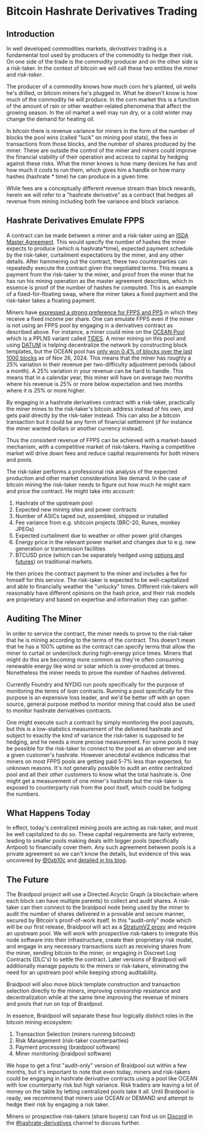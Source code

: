 # Bitcoin Hashrate Derivatives Trading

## Introduction

In well developed commodities markets, _derivatives_ trading is a fundamental
tool used by producers of the commodity to hedge their risk. On one side of the
trade is the commodity producer and on the other side is a risk-taker. In the context of bitcoin we will call these two entities the _miner_ and _risk-taker_.

The producer of a commodity knows how much corn he's planted, oil wells he's
drilled, or bitcoin miners he's plugged in. What he doesn't know is how much of
the commodity he will produce. In the corn market this is a function of the
amount of rain or other weather-related phenomena that affect the growing
season. In the oil market a well may run dry, or a cold winter may change the
demand for heating oil.

In bitcoin there is revenue variance for miners in the form of the number of
blocks the pool wins (called "luck" on mining pool stats), the fees in
transactions from those blocks, and the number of shares produced by the miner.
These are outside the control of the miner and miners could improve the
financial viability of their operation and access to capital by hedging against
these risks. What the miner knows is how many devices he has and how much it
costs to run them, which gives him a handle on how many hashes (hashrate * time)
he can produce in a given time.

While fees are a conceptually different revenue stream than block rewards, herein we will refer to a "hashrate derivative" as a contract that hedges all revenue from mining including both fee variance and block variance.

## Hashrate Derivatives Emulate FPPS

A contract can be made between a miner and a risk-taker using an [ISDA Master
Agreement](https://en.wikipedia.org/wiki/ISDA_Master_Agreement). This would
specify the number of hashes the miner expects to produce (which is
hashrate*time), expected payment schedule by the risk-taker, curtailment
expectations by the miner, and any other details. After hammering out the
contract, these two counterparties can repeatedly execute the contract given the
negotiated terms. This means a payment from the risk-taker to the miner, and
proof from the miner that he has run his mining operation as the master
agreement describes, which in essence is proof of the number of hashes he
computed. This is an example of a fixed-for-floating swap, where the miner takes
a fixed payment and the risk-taker takes a floating payment.

Miners have [expressed a strong preference for FPPS and
PPS](https://medium.com/@SpiderPool_com/exploring-bitcoin-why-full-pay-per-share-fpps-reigns-supreme-cefac721238d)
in which they receive a fixed income per share. One can emulate FPPS even if the
miner is not using an FPPS pool by engaging in a derivatives contract as
described above. For instance, a miner could mine on the [OCEAN
Pool](https://ocean.xyz/) which is a PPLNS variant called
[TIDES](https://ocean.xyz/docs/tides). A miner mining on this pool and using
[DATUM](https://ocean.xyz/docs/datum) is helping decentralize the network by
constructing block templates, but the OCEAN pool has [only won 0.4% of blocks
over the last 1000 blocks](https://miningpoolstats.stream/bitcoin) as of Nov 26,
2024. This means that the miner has roughly a 25% variation in their revenue per
two-difficulty adjustment periods (about a month). A 25% variation in your
revenue can be hard to handle. This means that in a calendar year, this miner
will have on average two months where his revenue is 25% or more below
expectation and two months where it is 25% or more higher.

By engaging in a hashrate derivatives contract with a risk-taker, practically
the miner mines to the risk-taker's bitcoin address instead of his own, and gets
paid directly by the risk-taker instead. This can also be a bitcoin transaction
but it could be any form of financial settlement (if for instance the miner
wanted dollars or another currency instead).

Thus the consistent revenue of FPPS can be achieved with a market-based mechanism, with a competitive market of risk-takers. Having a competitive market will drive down fees and reduce capital requirements for both miners and pools.

The risk-taker performs a professional risk analysis of the expected production
and other market considerations like demand. In the case of bitcoin mining the
risk-taker needs to figure out how much he might earn and price the contract. He might take into account:

1. Hashrate of the upstream pool
2. Expected new mining sites and power contracts
3. Number of ASICs taped out, assembled, shipped or installed
4. Fee variance from e.g. shitcoin projects (BRC-20, Runes, monkey JPEGs)
5. Expected curtailment due to weather or other power grid changes
6. Energy price in the relevant power market and changes due to e.g. new generation or transmission facilities
7. BTCUSD price (which can be separately hedged using [options and futures](https://www.cmegroup.com/markets/cryptocurrencies/bitcoin/bitcoin.contractSpecs.html)) on traditional markets.

He then prices the contract payment to the miner and includes a fee for himself
for this service. The risk-taker is expected to be well-capitalized and able to
financially weather the "unlucky" times. Different risk-takers will reasonably
have different opinions on the hash price, and their risk models are
proprietary and based on expertise and information they can gather.

## Auditing The Miner

In order to service the contract, the miner needs to prove to the risk-taker
that he is mining according to the terms of the contract. This doesn't mean that
he has a 100% uptime as the contract can specify terms that allow the miner to
curtail or underclock during high-energy price times. Miners that might do this
are becoming more common as they're often consuming renewable energy like wind
or solar which is over-produced at times. Nonetheless the miner needs to prove the number of hashes delivered.

Currently Foundry and NYDIG run pools specifically for the purpose of monitoring
the terms of _loan_ contracts. Running a pool specifically for this purpose is
an expensive loss leader, and we'd be better off with an open source, general
purpose method to monitor mining that could also be used to monitor hashrate
derivatives contracts.

One might execute such a contract by simply monitoring the pool payouts, but
this is a low-statistics measurement of the delivered hashrate and subject to
exactly the kind of variance the risk-taker is supposed to be hedging, and he
needs a more precise measurement. For some pools it may be possible for the
risk-taker to connect to the pool as an observer and see a given customer's
hashrate. However anecdotal evidence indicates that miners on most FPPS pools
are getting paid 5-7% less than expected, for unknown reasons. It's not
generally possible to audit an _entire_ centralized pool and all their _other_
customers to know what the total hashrate is. One might get a measurement of one
miner's hashrate but the risk-taker is exposed to counterparty risk from the
pool itself, which could be fudging the numbers.

## What Happens Today

In effect, today's centralized mining pools are acting as risk-taker, and must
be well capitalized to do so. These capital requirements are fairly extreme,
leading to smaller pools making deals with bigger pools (specifically Antpool)
to financially cover them. Any such agreement between pools is a private
agreement so we can't know the details, but evidence of this was uncovered by
[@0xb10c](https://x.com/0xb10c) and [detailed in his
blog](https://b10c.me/observations/12-template-similarity/).

## The Future

The Braidpool project will use a Directed Acyclic Graph (a blockchain where each
block can have multiple parents) to collect and audit shares. A risk-taker can
then connect to the braidpool node being used by the miner to audit the number
of shares delivered in a provable and secure manner, secured by Bitcoin's
proof-of-work itself. In this "audit-only" mode which will be our first release,
Braidpool will act as a [StratumV2 proxy](https://stratumprotocol.org/) and
require an upstream pool. We will work with prospective risk-takers to integrate
this node software into their infrastructure, create their proprietary risk
model, and engage in any necessary transactions such as receiving shares from
the miner, sending bitcoin to the miner, or engaging in Discreet Log Contracts
(DLC's) to settle the contract. Later versions of Braidpool will additionally
manage payouts to the miners or risk-takers, eliminating the need for an
upstream pool while keeping strong auditability.

Braidpool will also move block template construction and transaction selection
directly to the miners, improving censorship resistance and decentralization
while at the same time improving the revenue of miners and pools that run on top
of Braidpool.

In essence, Braidpool will separate these four logically distinct roles in the bitcoin mining ecosystem:

1. Transaction Selection (miners running bitcoind)
2. Risk Management (risk-taker counterparties)
3. Payment processing (braidpool software)
4. Miner monitoring (braidpool software)

We hope to get a first "audit-only" version of Braidpool out within a few
months, but it's important to note that even today, miners and risk-takers could
be engaging in hashrate derivative contracts using a pool like OCEAN with low
counterparty risk but high variance. Risk traders are leaving a lot of money on
the table by letting centralized pools take it all. Until Braidpool is ready, we
recommend that miners use OCEAN or DEMAND and attempt to hedge their risk by
engaging a risk taker.

Miners or prospective risk-takers (share buyers) can find us on
[Discord](https://discord.gg/pZYUDwkpPv) in the [#hashrate-derivatives](https://discord.gg/PVRstVK5db) channel to discuss further.
